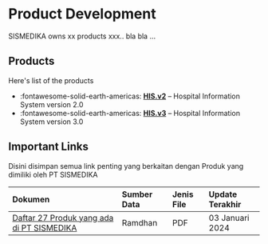 # Product Development

SISMEDIKA owns xx products xxx.. bla bla ...

## Products

Here's list of the products

<div class="grid cards" markdown>

- :fontawesome-solid-earth-americas: __[HIS.v2]__ – Hospital Information System version 2.0
- :fontawesome-solid-earth-americas: __[HIS.v3]__ – Hospital Information System version 3.0

</div>

  [HIS.v2]: his/v2/index.md
  [HIS.v3]: his/v3/index.md

## Important Links

Disini disimpan semua link penting yang berkaitan dengan Produk yang dimiliki oleh PT SISMEDIKA

| Dokumen                                                                                          | Sumber Data       | Jenis File | Update Terakhir |
|:-------------------------------------------------------------------------------------------------|:------------------|:-----------|:----------------|
| [Daftar 27 Produk yang ada di PT SISMEDIKA](../assets/pdf/2024/sim-product-handler-jan-2024.pdf) | Ramdhan           | PDF        | 03 Januari 2024 |
